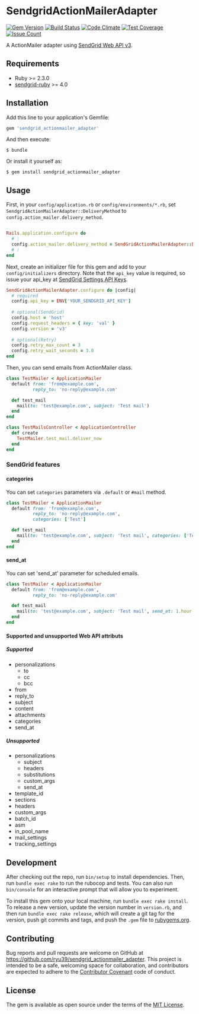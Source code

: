 # SendgridActionMailerAdapter

[![Gem Version](https://badge.fury.io/rb/sendgrid_actionmailer_adapter.svg)](https://badge.fury.io/rb/sendgrid_actionmailer_adapter)
[![Build Status](https://travis-ci.org/ryu39/sendgrid_actionmailer_adapter.svg?branch=master)](https://travis-ci.org/ryu39/sendgrid_actionmailer_adapter)
[![Code Climate](https://codeclimate.com/github/ryu39/sendgrid_actionmailer_adapter/badges/gpa.svg)](https://codeclimate.com/github/ryu39/sendgrid_actionmailer_adapter)
[![Test Coverage](https://codeclimate.com/github/ryu39/sendgrid_actionmailer_adapter/badges/coverage.svg)](https://codeclimate.com/github/ryu39/sendgrid_actionmailer_adapter/coverage)
[![Issue Count](https://codeclimate.com/github/ryu39/sendgrid_actionmailer_adapter/badges/issue_count.svg)](https://codeclimate.com/github/ryu39/sendgrid_actionmailer_adapter)

A ActionMailer adapter using [SendGrid Web API v3](https://sendgrid.com/docs/API_Reference/Web_API_v3/index.html).

## Requirements

* Ruby >= 2.3.0
* [sendgrid-ruby](https://github.com/sendgrid/sendgrid-ruby) >= 4.0


## Installation

Add this line to your application's Gemfile:

```ruby
gem 'sendgrid_actionmailer_adapter'
```

And then execute:

    $ bundle

Or install it yourself as:

    $ gem install sendgrid_actionmailer_adapter


## Usage

First, in your `config/application.rb` or `config/environments/*.rb`, 
set `SendgridActionMailerAdapter::DeliveryMethod` to `config.action_mailer.delivery_method`.

```ruby

Rails.application.configure do
  # :
  config.action_mailer.delivery_method = SendGridActionMailerAdapter::DeliveryMethod
  # :
end

```

Next, create an initializer file for this gem and add to your `config/initializers` directory.
Note that the `api_key` value is required, so issue your api_key at [SendGrid Settings API Keys](https://app.sendgrid.com/settings/api_keys).

```ruby
SendGridActionMailerAdapter.configure do |config|
  # required
  config.api_key = ENV['YOUR_SENDGRID_API_KEY']
  
  # optional(SendGrid)
  config.host = 'host'
  config.request_headers = { key: 'val' }
  config.version = 'v3'
  
  # optional(Retry)
  config.retry_max_count = 3
  config.retry_wait_seconds = 3.0
end
```

Then, you can send emails from ActionMailer class. 

```ruby
class TestMailer < ApplicationMailer
  default from: 'from@example.com',
          reply_to: 'no-reply@example.com'

  def test_mail
    mail(to: 'test@example.com', subject: 'Test mail')
  end
end

class TestMailsController < ApplicationController
  def create
    TestMailer.test_mail.deliver_now 
  end
end
```

### SendGrid features

#### categories

You can set `categories` parameters via `.default` or `#mail` method.

```ruby
class TestMailer < ApplicationMailer
  default from: 'from@example.com',
          reply_to: 'no-reply@example.com',
          categories: ['Test']

  def test_mail
    mail(to: 'test@example.com', subject: 'Test mail', categories: ['Test1', 'Test2'])
  end
end
```

#### send_at 

You can set 'send_at' parameter for scheduled emails.

```ruby
class TestMailer < ApplicationMailer
  default from: 'from@example.com',
          reply_to: 'no-reply@example.com'

  def test_mail
    mail(to: 'test@example.com', subject: 'Test mail', send_at: 1.hour.since)
  end
end
```

#### Supported and unsupported Web API attributs

##### Supported

* personalizations
  * to
  * cc
  * bcc
* from
* reply_to
* subject
* content
* attachments
* categories
* send_at

##### Unsupported

* personalizations
  * subject
  * headers
  * substitutions
  * custom_args
  * send_at
* template_id
* sections
* headers
* custom_args
* batch_id
* asm
* in_pool_name
* mail_settings
* tracking_settings


## Development

After checking out the repo, run `bin/setup` to install dependencies.
Then, run `bundle exec rake` to run the rubocop and tests.
You can also run `bin/console` for an interactive prompt that will allow you to experiment.

To install this gem onto your local machine, run `bundle exec rake install`.
To release a new version, update the version number in `version.rb`,
and then run `bundle exec rake release`, which will create a git tag for the version,
push git commits and tags, and push the `.gem` file to [rubygems.org](https://rubygems.org).


## Contributing

Bug reports and pull requests are welcome on GitHub at https://github.com/ryu39/sendgrid_actionmailer_adapter.
This project is intended to be a safe, welcoming space for collaboration, 
and contributors are expected to adhere to the [Contributor Covenant](http://contributor-covenant.org) code of conduct.


## License

The gem is available as open source under the terms of the [MIT License](http://opensource.org/licenses/MIT).
